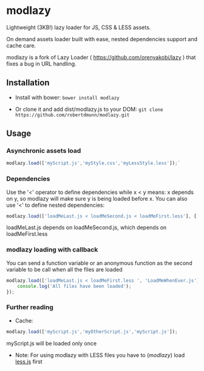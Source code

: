 modlazy
====

Lightweight (3KB!) lazy loader for JS, CSS &amp; LESS assets.

On demand assets loader built with ease, nested dependencies support and cache care.

modlazy is a fork of Lazy Loader ( https://github.com/orenyakobi/lazy ) that fixes a bug in URL handling. 

Installation
----

* Install with bower: `bower install modlazy`

* Or clone it and add dist/modlazy.js to your DOM: `git clone https://github.com/robertdmunn/modlazy.git`

Usage
----
### Asynchronic assets load
```javascript
modlazy.load(['myScript.js','myStyle.css','myLessStyle.less']);`
```


### Dependencies
Use the '<' operator to define dependencies while x < y means: x depends on y, so modlazy will make sure y is being loaded before x. You can also use '<' to define nested dependencies:

```javascript
modlazy.load(['loadMeLast.js < loadMeSecond.js < loadMeFirst.less'], ['LoadMeWhenEver.js', 'LoadMeWhenEverAsWell.js']);
```

loadMeLast.js depends on loadMeSecond.js, which depends on loadMeFirst.less

### modlazy loading with callback
You can send a function variable or an anonymous function as the second variable to be call when all the files are loaded

```javascript
modlazy.load(['loadMeLast.js < loadMeFirst.less ', 'LoadMeWhenEver.js'], function(){
    console.log('All files have been loaded');
});
```

### Further reading
* Cache:
```javascript
modlazy.load(['myScript.js','myOtherScript.js','myScript.js']);
```
myScript.js will be loaded only once

* Note: For using modlazy with LESS files you have to (*modlazy*) load [less.js](https://github.com/less/less.js) first
